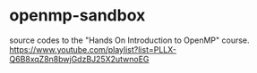 # openmp-sandbox
source codes to the "Hands On Introduction to OpenMP" course. https://www.youtube.com/playlist?list=PLLX-Q6B8xqZ8n8bwjGdzBJ25X2utwnoEG
